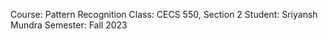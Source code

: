 Course: Pattern Recognition
Class: CECS 550, Section 2
Student:  Sriyansh Mundra
Semester: Fall 2023
